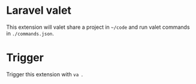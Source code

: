 # Laravel valet

This extension will valet share a project in `~/code` and run valet commands in `./commands.json`.

# Trigger

Trigger this extension with `va `.
